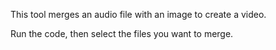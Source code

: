 This tool merges an audio file with an image to create a video.

Run the code, then select the files you want to merge.
